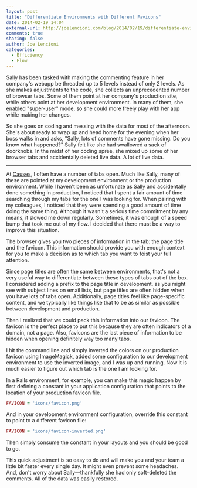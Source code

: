 ```yaml
---
layout: post
title: "Differentiate Environments with Different Favicons"
date: 2014-02-19 14:04
external-url: http://joelencioni.com/blog/2014/02/19/differentiate-environments-with-different-favicons/
comments: true
sharing: false
author: Joe Lencioni
categories:
  - Efficiency
  - Flow
---
```


Sally has been tasked with making the commenting feature in her company's
webapp be threaded up to 5 levels instead of only 2 levels. As she makes
adjustments to the code, she collects an unprecedented number of browser tabs.
Some of them point at her company's production site, while others point at her
development environment. In many of them, she enabled "super-user" mode, so she
could more freely play with her app while making her changes.

So she goes on coding and messing with the data for most of the afternoon.
She's about ready to wrap up and head home for the evening when her boss walks
in and asks, "Sally, lots of comments have gone missing. Do you know what
happened?" Sally felt like she had swallowed a sack of doorknobs. In the midst
of her coding spree, she mixed up some of her browser tabs and accidentally
deleted live data. A lot of live data.

<!-- more -->

---

At [Causes], I often have a number of tabs open. Much like Sally, many of these
are pointed at my development environment or the production environment. While
I haven't been as unfortunate as Sally and accidentally done something in
production, I noticed that I spent a fair amount of time searching through my
tabs for the one I was looking for. When pairing with my colleagues, I noticed
that they were spending a good amount of time doing the same thing. Although it
wasn't a serious time commitment by any means, it slowed me down regularly.
Sometimes, it was enough of a speed bump that took me out of my flow. I decided
that there must be a way to improve this situation.

The browser gives you two pieces of information in the tab: the page title and
the favicon. This information should provide you with enough context for you to
make a decision as to which tab you want to foist your full attention.

Since page titles are often the same between environments, that's not a very
useful way to differentiate between these types of tabs out of the box. I
considered adding a prefix to the page title in development, as you might see
with subject lines on email lists, but page titles are often hidden when you
have lots of tabs open. Additionally, page titles feel like page-specific
content, and we typically like things like that to be as similar as possible
between development and production.

Then I realized that we could pack this information into our favicon. The
favicon is the perfect place to put this because they are often indicators of a
domain, not a page. Also, favicons are the last piece of information to be
hidden when opening definitely way too many tabs.

I hit the command line and simply inverted the colors on our production favicon
using ImageMagick, added some configuration to our development environment to
use the inverted image, and I was up and running. Now it is much easier to
figure out which tab is the one I am looking for.

In a Rails environment, for example, you can make this magic happen by first
defining a constant in your application configuration that points to the
location of your production favicon file.

```ruby config/application.rb
FAVICON = 'icons/favicon.png'
```

And in your development environment configuration, override this constant to
point to a different favicon file:

```ruby config/environments/development.rb
FAVICON = 'icons/favicon-inverted.png'
```

Then simply consume the constant in your layouts and you should be good to go.

This quick adjustment is so easy to do and will make you and your team a little
bit faster every single day. It might even prevent some headaches. And, don't
worry about Sally—thankfully she had only soft-deleted the comments.  All of
the data was easily restored.

[Causes]: https://www.causes.com

